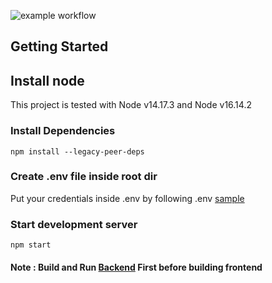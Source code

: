 ![example workflow](https://github.com/omranlm/TDB/actions/workflows/frontend_build.yml/badge.svg)
## Getting Started

## Install node

This project is tested with Node v14.17.3 and Node v16.14.2

### Install Dependencies

`npm install --legacy-peer-deps`

### Create .env file inside root dir 

Put your credentials inside .env by following .env [sample](https://github.com/omranlm/TDB/blob/main/frontend/.env%20sample)

### Start development server

 `npm start`

#### Note : Build and Run [Backend](https://github.com/omranlm/TDB/tree/feature/download_training_dataset/backend) First before building frontend
